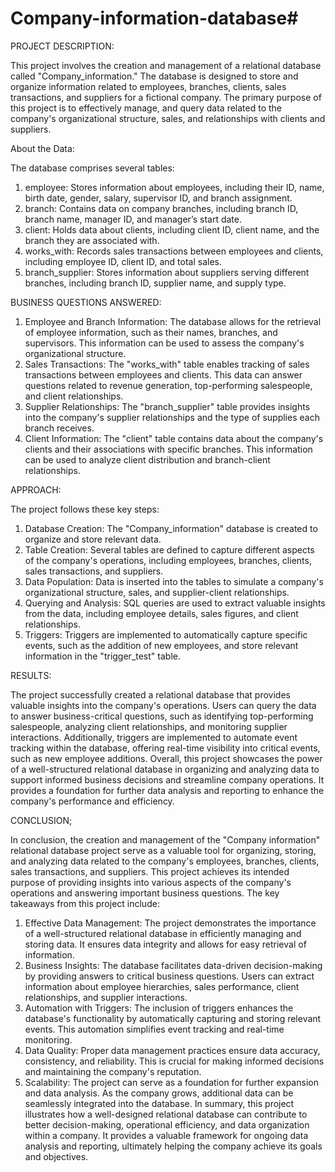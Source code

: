 # Company-information-database#
PROJECT DESCRIPTION:

This project involves the creation and management of a relational database called "Company_information." The database is designed to store and organize information related to employees, branches, clients, sales transactions, and suppliers for a fictional company. The primary purpose of this project is to effectively manage, and query data related to the company's organizational structure, sales, and relationships with clients and suppliers.


About the Data:

The database comprises several tables:
1.	employee: Stores information about employees, including their ID, name, birth date, gender, salary, supervisor ID, and branch assignment.
2.	branch: Contains data on company branches, including branch ID, branch name, manager ID, and manager’s start date.
3.	client: Holds data about clients, including client ID, client name, and the branch they are associated with.
4.	works_with: Records sales transactions between employees and clients, including employee ID, client ID, and total sales.
5.	branch_supplier: Stores information about suppliers serving different branches, including branch ID, supplier name, and supply type.


BUSINESS QUESTIONS ANSWERED:

1.	Employee and Branch Information: The database allows for the retrieval of employee information, such as their names, branches, and supervisors. This information can be used to assess the company's organizational structure.
2.	Sales Transactions: The "works_with" table enables tracking of sales transactions between employees and clients. This data can answer questions related to revenue generation, top-performing salespeople, and client relationships.
3.	Supplier Relationships: The "branch_supplier" table provides insights into the company's supplier relationships and the type of supplies each branch receives.
4.	Client Information: The "client" table contains data about the company's clients and their associations with specific branches. This information can be used to analyze client distribution and branch-client relationships.


APPROACH:

The project follows these key steps:
1.	Database Creation: The "Company_information" database is created to organize and store relevant data.
2.	Table Creation: Several tables are defined to capture different aspects of the company's operations, including employees, branches, clients, sales transactions, and suppliers.
3.	Data Population: Data is inserted into the tables to simulate a company's organizational structure, sales, and supplier-client relationships.
4.	Querying and Analysis: SQL queries are used to extract valuable insights from the data, including employee details, sales figures, and client relationships.
5.	Triggers: Triggers are implemented to automatically capture specific events, such as the addition of new employees, and store relevant information in the "trigger_test" table.


RESULTS:

The project successfully created a relational database that provides valuable insights into the company's operations. Users can query the data to answer business-critical questions, such as identifying top-performing salespeople, analyzing client relationships, and monitoring supplier interactions. Additionally, triggers are implemented to automate event tracking within the database, offering real-time visibility into critical events, such as new employee additions.
Overall, this project showcases the power of a well-structured relational database in organizing and analyzing data to support informed business decisions and streamline company operations. It provides a foundation for further data analysis and reporting to enhance the company's performance and efficiency.



CONCLUSION;


In conclusion, the creation and management of the "Company information" relational database project serve as a valuable tool for organizing, storing, and analyzing data related to the company's employees, branches, clients, sales transactions, and suppliers. This project achieves its intended purpose of providing insights into various aspects of the company's operations and answering important business questions.
The key takeaways from this project include:
1.	Effective Data Management: The project demonstrates the importance of a well-structured relational database in efficiently managing and storing data. It ensures data integrity and allows for easy retrieval of information.
2.	Business Insights: The database facilitates data-driven decision-making by providing answers to critical business questions. Users can extract information about employee hierarchies, sales performance, client relationships, and supplier interactions.
3.	Automation with Triggers: The inclusion of triggers enhances the database's functionality by automatically capturing and storing relevant events. This automation simplifies event tracking and real-time monitoring.
4.	Data Quality: Proper data management practices ensure data accuracy, consistency, and reliability. This is crucial for making informed decisions and maintaining the company's reputation.
5.	Scalability: The project can serve as a foundation for further expansion and data analysis. As the company grows, additional data can be seamlessly integrated into the database.
In summary, this project illustrates how a well-designed relational database can contribute to better decision-making, operational efficiency, and data organization within a company. It provides a valuable framework for ongoing data analysis and reporting, ultimately helping the company achieve its goals and objectives.


 





